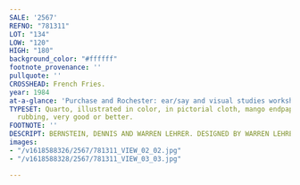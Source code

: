```yaml
---
SALE: '2567'
REFNO: "781311"
LOT: "134"
LOW: "120"
HIGH: "180"
background_color: "#ffffff"
footnote_provenance: ''
pullquote: ''
CROSSHEAD: French Fries.
year: 1984
at-a-glance: 'Purchase and Rochester: ear/say and visual studies workshop, [1984].'
TYPESET: Quarto, illustrated in color, in pictorial cloth, mango endpapers; slight
  rubbing, very good or better.
FOOTNOTE: ''
DESCRIPT: BERNSTEIN, DENNIS AND WARREN LEHRER. DESIGNED BY WARREN LEHRER.
images:
- "/v1618588326/2567/781311_VIEW_02_02.jpg"
- "/v1618588328/2567/781311_VIEW_03_03.jpg"

---
```

